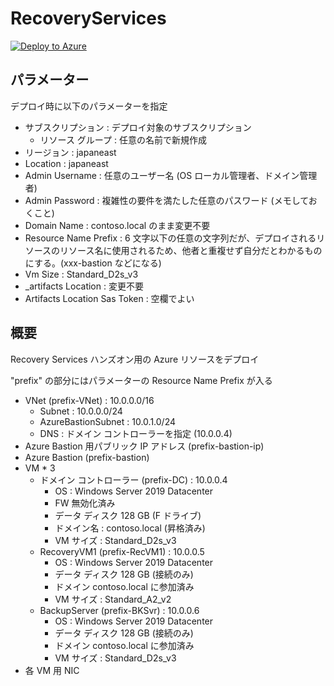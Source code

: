 # RecoveryServices

[![Deploy to Azure](https://aka.ms/deploytoazurebutton)](https://portal.azure.com/#create/Microsoft.Template/uri/https%3A%2F%2Fraw.githubusercontent.com%2Fkzk839%2FRecoveryServices%2Fmain%2Fmain.json)

## パラメーター

デプロイ時に以下のパラメーターを指定

- サブスクリプション : デプロイ対象のサブスクリプション
  - リソース グループ : 任意の名前で新規作成
- リージョン : japaneast
- Location : japaneast
- Admin Username : 任意のユーザー名 (OS ローカル管理者、ドメイン管理者)
- Admin Password : 複雑性の要件を満たした任意のパスワード (メモしておくこと)
- Domain Name : contoso.local のまま変更不要
- Resource Name Prefix : 6 文字以下の任意の文字列だが、デプロイされるリソースのリソース名に使用されるため、他者と重複せず自分だとわかるものにする。(xxx-bastion などになる)
- Vm Size : Standard_D2s_v3
- _artifacts Location : 変更不要
- Artifacts Location Sas Token : 空欄でよい

## 概要

Recovery Services ハンズオン用の Azure リソースをデプロイ

"prefix" の部分にはパラメーターの Resource Name Prefix が入る

- VNet (prefix-VNet) : 10.0.0.0/16
  - Subnet : 10.0.0.0/24
  - AzureBastionSubnet : 10.0.1.0/24
  - DNS : ドメイン コントローラーを指定 (10.0.0.4)
- Azure Bastion 用パブリック IP アドレス (prefix-bastion-ip)
- Azure Bastion (prefix-bastion)
- VM * 3
  - ドメイン コントローラー (prefix-DC) : 10.0.0.4
    - OS : Windows Server 2019 Datacenter
    - FW 無効化済み
    - データ ディスク 128 GB (F ドライブ)
    - ドメイン名 : contoso.local (昇格済み)
    - VM サイズ : Standard_D2s_v3
  - RecoveryVM1 (prefix-RecVM1) : 10.0.0.5
    - OS : Windows Server 2019 Datacenter
    - データ ディスク 128 GB (接続のみ)
    - ドメイン contoso.local に参加済み
    - VM サイズ : Standard_A2_v2
  - BackupServer (prefix-BKSvr) : 10.0.0.6
    - OS : Windows Server 2019 Datacenter
    - データ ディスク 128 GB (接続のみ)
    - ドメイン contoso.local に参加済み
    - VM サイズ : Standard_D2s_v3
- 各 VM 用 NIC

